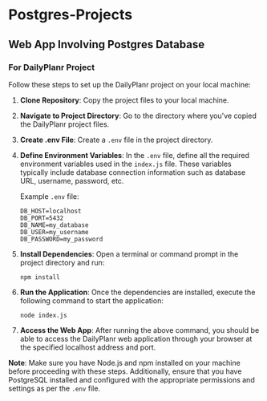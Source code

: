 # Postgres-Projects

## Web App Involving Postgres Database

### For DailyPlanr Project

Follow these steps to set up the DailyPlanr project on your local machine:

1. **Clone Repository**: Copy the project files to your local machine.

2. **Navigate to Project Directory**: Go to the directory where you've copied the DailyPlanr project files.

3. **Create .env File**: Create a `.env` file in the project directory.

4. **Define Environment Variables**: In the `.env` file, define all the required environment variables used in the `index.js` file. These variables typically include database connection information such as database URL, username, password, etc.

    Example `.env` file:
    ```
    DB_HOST=localhost
    DB_PORT=5432
    DB_NAME=my_database
    DB_USER=my_username
    DB_PASSWORD=my_password
    ```

5. **Install Dependencies**: Open a terminal or command prompt in the project directory and run:
    ```
    npm install
    ```

6. **Run the Application**: Once the dependencies are installed, execute the following command to start the application:
    ```
    node index.js
    ```

7. **Access the Web App**: After running the above command, you should be able to access the DailyPlanr web application through your browser at the specified localhost address and port.

**Note**: Make sure you have Node.js and npm installed on your machine before proceeding with these steps. Additionally, ensure that you have PostgreSQL installed and configured with the appropriate permissions and settings as per the `.env` file.
